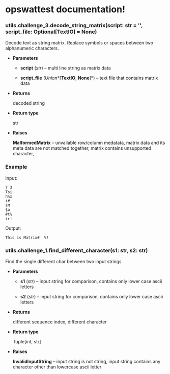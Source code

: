 <!-- opswattest documentation master file, created by
sphinx-quickstart on Wed Oct 19 18:49:24 2022.
You can adapt this file completely to your liking, but it should at least
contain the root `toctree` directive. -->
# opswattest documentation!


### utils.challenge_3.decode_string_matrix(script: str = '', script_file: Optional[TextIO] = None)
Decode text as string matrix. Replace symbols or spaces between two alphanumeric characters.


* **Parameters**

    
    * **script** (*str*) – multi line string as matrix data


    * **script_file** (*Union**[**TextIO**, **None**]*) – text file that contains matrix data



* **Returns**

    decoded string



* **Return type**

    str



* **Raises**

    **MalformedMatrix** – unvailable row/column medatata,
        matrix data and its meta data are not matched together,
        matrix contains unsupported character,


### Example

Input:

    7 3
    Tsi
    h%x
    i#
    sM
    $a
    #t%
    ir!

Output:

    This is Matrix#  %!


### utils.challenge_1.find_different_character(s1: str, s2: str)
Find the single different char between two input strings


* **Parameters**

    
    * **s1** (*str*) – input string for comparison, contains only lower case ascii letters


    * **s2** (*str*) – input string for comparison, contains only lower case ascii letters



* **Returns**

    different sequence index, different character



* **Return type**

    Tuple[int, str]



* **Raises**

    **InvalidInputString** – input string is not string,
        input string contains any character other than lowercase ascii letter
